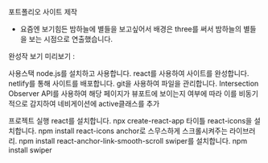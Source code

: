 포트폴리오 사이트 제작

- 요즘엔 보기힘든 밤하늘에 별들을 보고싶어서 배경은 three를 써서 밤하늘의 별들을 보는 시점으로 연출했습니다.

완성작 보기
미리보기 :

사용스택
node.js를 설치하고 사용합니다.
react를 사용하여 사이트를 완성합니다.
netlify를 통해 사이트를 배포합니다.
git을 사용하여 파일을 관리합니다.
Intersection Observer API를 사용하여 해당 페이지가 뷰포트에 보이는지 여부에 따라 이를 비동기적으로 감지하여 네비게이션에 active클래스를 추가

프로젝트 실행
react를 설치합니다. npx create-react-app 타이틀
react-icons을 설치합니다. npm install react-icons
anchor로 스무스하게 스크롤시켜주는 라이브러리. npm install react-anchor-link-smooth-scroll
swiper를 설치합니다. npm install swiper

